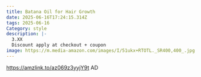 ```yaml
---
title: Batana Oil for Hair Growth
date: 2025-06-16T17:24:15.314Z
tags: 2025-06-16
Category: style
description: |-
  3.XX
  Discount apply at checkout + coupon
image: https://m.media-amazon.com/images/I/51ukx+RTOTL._SR400,400_.jpg
---
```

https://amzlink.to/az069z3yyjY9t  AD